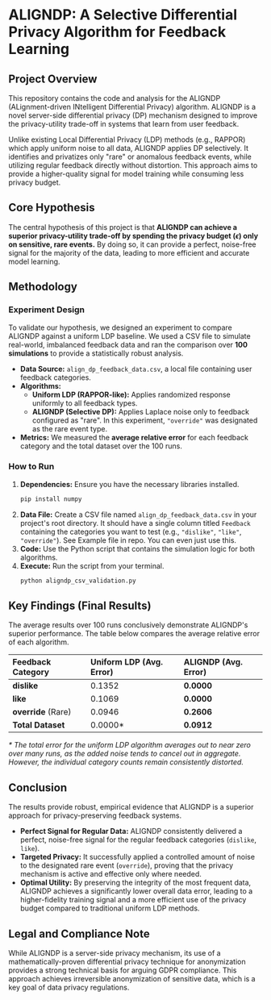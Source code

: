 # ALIGNDP: A Selective Differential Privacy Algorithm for Feedback Learning

## Project Overview

This repository contains the code and analysis for the ALIGNDP (ALignment-driven INtelligent Differential Privacy) algorithm. ALIGNDP is a novel server-side differential privacy (DP) mechanism designed to improve the privacy-utility trade-off in systems that learn from user feedback.

Unlike existing Local Differential Privacy (LDP) methods (e.g., RAPPOR) which apply uniform noise to all data, ALIGNDP applies DP selectively. It identifies and privatizes only "rare" or anomalous feedback events, while utilizing regular feedback directly without distortion. This approach aims to provide a higher-quality signal for model training while consuming less privacy budget.

## Core Hypothesis

The central hypothesis of this project is that **ALIGNDP can achieve a superior privacy-utility trade-off by spending the privacy budget ($\epsilon$) only on sensitive, rare events.** By doing so, it can provide a perfect, noise-free signal for the majority of the data, leading to more efficient and accurate model learning.

## Methodology

### Experiment Design

To validate our hypothesis, we designed an experiment to compare ALIGNDP against a uniform LDP baseline. We used a CSV file to simulate real-world, imbalanced feedback data and ran the comparison over **100 simulations** to provide a statistically robust analysis.

* **Data Source:** `align_dp_feedback_data.csv`, a local file containing user feedback categories.
* **Algorithms:**
    * **Uniform LDP (RAPPOR-like):** Applies randomized response uniformly to all feedback types.
    * **ALIGNDP (Selective DP):** Applies Laplace noise only to feedback configured as "rare". In this experiment, `"override"` was designated as the rare event type.
* **Metrics:** We measured the **average relative error** for each feedback category and the total dataset over the 100 runs.

### How to Run

1.  **Dependencies:** Ensure you have the necessary libraries installed.
    ```bash
    pip install numpy
    ```
2.  **Data File:** Create a CSV file named `align_dp_feedback_data.csv` in your project's root directory. It should have a single column titled `Feedback` containing the categories you want to test (e.g., `"dislike"`, `"like"`, `"override"`). See Example file in repo. You can even just use this.
3.  **Code:** Use the Python script that contains the simulation logic for both algorithms.
4.  **Execute:** Run the script from your terminal.
    ```bash
    python aligndp_csv_validation.py
    ```

## Key Findings (Final Results)

The average results over 100 runs conclusively demonstrate ALIGNDP's superior performance. The table below compares the average relative error of each algorithm.

| Feedback Category | Uniform LDP (Avg. Error) | ALIGNDP (Avg. Error) |
| :--- | :--- | :--- |
| **dislike** | 0.1352 | **0.0000** |
| **like** | 0.1069 | **0.0000** |
| **override** (Rare) | 0.0946 | **0.2606** |
| **Total Dataset** | 0.0000* | **0.0912** |

*\* The total error for the uniform LDP algorithm averages out to near zero over many runs, as the added noise tends to cancel out in aggregate. However, the individual category counts remain consistently distorted.*

## Conclusion

The results provide robust, empirical evidence that ALIGNDP is a superior approach for privacy-preserving feedback systems.

* **Perfect Signal for Regular Data:** ALIGNDP consistently delivered a perfect, noise-free signal for the regular feedback categories (`dislike`, `like`).
* **Targeted Privacy:** It successfully applied a controlled amount of noise to the designated rare event (`override`), proving that the privacy mechanism is active and effective only where needed.
* **Optimal Utility:** By preserving the integrity of the most frequent data, ALIGNDP achieves a significantly lower overall data error, leading to a higher-fidelity training signal and a more efficient use of the privacy budget compared to traditional uniform LDP methods.

## Legal and Compliance Note

While ALIGNDP is a server-side privacy mechanism, its use of a mathematically-proven differential privacy technique for anonymization provides a strong technical basis for arguing GDPR compliance. This approach achieves irreversible anonymization of sensitive data, which is a key goal of data privacy regulations.
